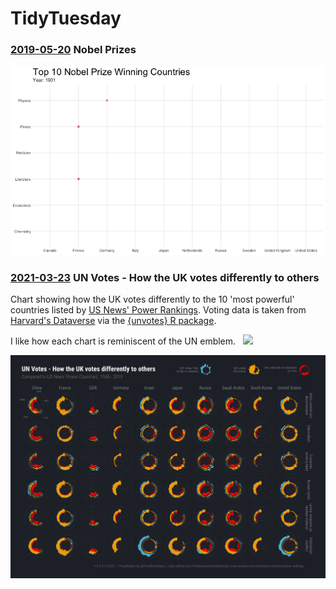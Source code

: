 # TidyTuesday

### [2019-05-20](https://github.com/rfordatascience/tidytuesday/tree/master/data/2019/2019-05-14)  Nobel Prizes
![UN Votes - How the UK votes differently to others](2019/2019-05-20/nobelprizes.gif)

### [2021-03-23](https://github.com/rfordatascience/tidytuesday/tree/master/data/2021/2021-03-23) UN Votes - How the UK votes differently to others

Chart showing how the UK votes differently to the 10 'most powerful' countries listed by [US News' Power Rankings](https://www.usnews.com/news/best-countries/power-rankings).  Voting data is taken from [Harvard's Dataverse](https://dataverse.harvard.edu/dataset.xhtml?persistentId=hdl:1902.1/12379) via the [{unvotes} R package](https://cran.r-project.org/web/packages/unvotes/unvotes.pdf).

I like how each chart is reminiscent of the UN emblem.&nbsp;&nbsp;&nbsp;<img src="https://upload.wikimedia.org/wikipedia/commons/thumb/e/ee/UN_emblem_blue.svg/1205px-UN_emblem_blue.png" width="100">

![UN Votes - How the UK votes differently to others](2021/2021-03-23/output/HowTheUKVotesAtTheUN.png)